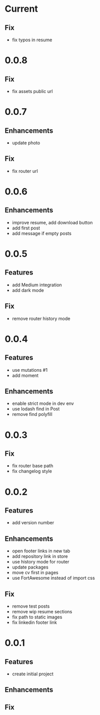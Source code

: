 # Current

## Fix
- fix typos in resume

# 0.0.8

## Fix
- fix assets public url

# 0.0.7

## Enhancements
- update photo

## Fix
- fix router url

# 0.0.6

## Enhancements
 - improve resume, add download button
 - add first post
 - add message if empty posts

# 0.0.5

## Features
 - add Medium integration
 - add dark mode

## Fix
 - remove router history mode

# 0.0.4

## Features
 - use mutations #1
 - add moment

## Enhancements
 - enable strict mode in dev env
 - use lodash find in Post
 - remove find polyfill

# 0.0.3

## Fix
 - fix router base path
 - fix changelog style

# 0.0.2

## Features
 - add version number

## Enhancements
 - open footer links in new tab
 - add repository link in store
 - use history mode for router
 - update packages
 - move cv first in pages
 - use FortAwesome instead of import css

## Fix
 - remove test posts
 - remove wip resume sections
 - fix path to static images
 - fix linkedin footer link

# 0.0.1

## Features
 - create initial project

## Enhancements

## Fix
